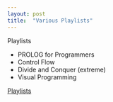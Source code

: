 ```yaml
---
layout: post
title:  "Various Playlists"
---
```

 
Playlists
- PROLOG for Programmers
- Control Flow
- Divide and Conquer (extreme)
- Visual Programming

[Playlists](https://guitarvydas.github.io/assets/2021-04-11-Playlists/index.html)

<script src="https://utteranc.es/client.js" 
        repo="guitarvydas/guitarvydas.github.io" 
        issue-term="pathname" 
        theme="github-light" 
        crossorigin="anonymous" 
        async> 
</script> 
